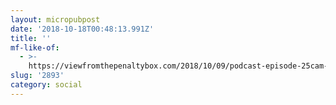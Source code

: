 ```yaml
---
layout: micropubpost
date: '2018-10-18T00:48:13.991Z'
title: ''
mf-like-of:
  - >-
    https://viewfromthepenaltybox.com/2018/10/09/podcast-episode-25cam-connor-makes-his-stanley-cup-predictions-and-gives-some-heartfelt-advice-on-how-to-coach-kids/
slug: '2893'
category: social
---
```

